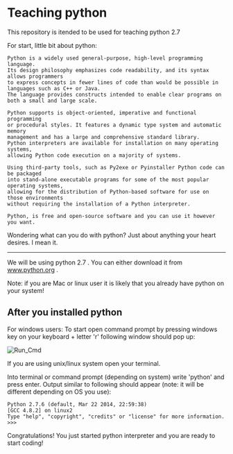 # Teaching python

This repository is itended to be used for teaching python 2.7

For start, little bit about python:
```
Python is a widely used general-purpose, high-level programming language.
Its design philosophy emphasizes code readability, and its syntax allows programmers 
to express concepts in fewer lines of code than would be possible in languages such as C++ or Java.
The language provides constructs intended to enable clear programs on both a small and large scale.

Python supports is object-oriented, imperative and functional programming 
or procedural styles. It features a dynamic type system and automatic memory 
management and has a large and comprehensive standard library.
Python interpreters are available for installation on many operating systems, 
allowing Python code execution on a majority of systems.

Using third-party tools, such as Py2exe or Pyinstaller Python code can be packaged 
into stand-alone executable programs for some of the most popular operating systems, 
allowing for the distribution of Python-based software for use on those environments 
without requiring the installation of a Python interpreter.

Python, is free and open-source software and you can use it however you want.
```
Wondering what can you do with python?
Just about anything your heart desires. I mean it.

____

We will be using python 2.7 . You can either download it from www.python.org .

Note: if you are Mac or linux user it is likely that you already have python on your system!

After you installed python
----

For windows users:
To start open command prompt by pressing windows key on your keyboard + letter 'r'
following window should pop up:

![Run_Cmd](http://i.imgur.com/rDgcxhQ.png)

If you are using unix/linux system open your terminal.

Into terminal or command prompt (depending on system) write 'python' and press enter.
Output similar to following should appear (note: it will be different depending on OS you use):

```
Python 2.7.6 (default, Mar 22 2014, 22:59:38)
[GCC 4.8.2] on linux2
Type "help", "copyright", "credits" or "license" for more information.
>>>
```

Congratulations! You just started python interpreter and you are ready to start coding!